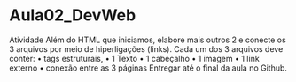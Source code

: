 # Aula02_DevWeb
Atividade Além do HTML que iniciamos, elabore mais outros 2 e conecte os 3 arquivos por meio de hiperligações (links). Cada um dos 3 arquivos deve conter: • tags estruturais, • 1 Texto • 1 cabeçalho • 1 imagem • 1 link externo • conexão entre as 3 páginas Entregar até o final da aula no Github.
